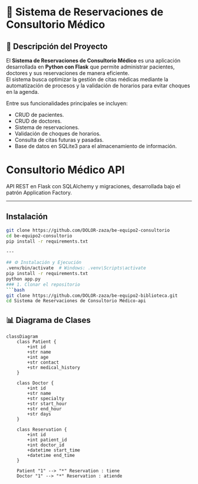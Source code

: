 # 🏥 Sistema de Reservaciones de Consultorio Médico

## 📌 Descripción del Proyecto
El **Sistema de Reservaciones de Consultorio Médico** es una aplicación desarrollada en **Python con Flask** que permite administrar pacientes, doctores y sus reservaciones de manera eficiente.  
El sistema busca optimizar la gestión de citas médicas mediante la automatización de procesos y la validación de horarios para evitar choques en la agenda.  

Entre sus funcionalidades principales se incluyen:
- CRUD de pacientes.  
- CRUD de doctores.  
- Sistema de reservaciones.  
- Validación de choques de horarios.  
- Consulta de citas futuras y pasadas.  
- Base de datos en SQLite3 para el almacenamiento de información.  

# Consultorio Médico API

API REST en Flask con SQLAlchemy y migraciones, desarrollada bajo el patrón Application Factory.

---

## Instalación

```bash
git clone https://github.com/DOLOR-zaza/be-equipo2-consultorio
cd be-equipo2-consultorio
pip install -r requirements.txt

---

## ⚙️ Instalación y Ejecución
.venv/bin/activate  # Windows: .venv\Scripts\activate
pip install -r requirements.txt
python app.py
### 1. Clonar el repositorio
```bash
git clone https://github.com/DOLOR-zaza/be-equipo2-biblioteca.git
cd Sistema de Reservaciones de Consultorio Médico-api
```
  
## 📊 Diagrama de Clases

```mermaid
classDiagram
    class Patient {
        +int id
        +str name
        +int age
        +str contact
        +str medical_history
    }

    class Doctor {
        +int id
        +str name
        +str specialty
        +str start_hour
        +str end_hour
        +str days
    }

    class Reservation {
        +int id
        +int patient_id
        +int doctor_id
        +datetime start_time
        +datetime end_time
    }

    Patient "1" --> "*" Reservation : tiene
    Doctor "1" --> "*" Reservation : atiende
```
